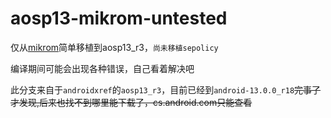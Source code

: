# aosp13-mikrom-untested

仅从[mikrom](#https://github.com/dqzg12300/MikRom)简单移植到aosp13_r3，`尚未移植sepolicy`

编译期间可能会出现各种错误，自己看着解决吧

此分支来自于`androidxref`的`aosp13_r3`，目前已经到`android-13.0.0_r18`~~完事了才发现,后来也找不到哪里能下载了，cs.android.com只能查看~~
